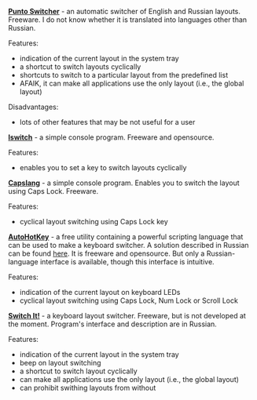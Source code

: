 **[Punto Switcher](http://www.punto.ru/)** - an automatic switcher of English and Russian layouts. Freeware. I do not know whether it is translated into languages other than Russian.

Features:
  * indication of the current layout in the system tray
  * a shortcut to switch layouts cyclically
  * shortcuts to switch to a particular layout from the predefined list
  * AFAIK, it can make all applications use the only layout (i.e., the global layout)

Disadvantages:
  * lots of other features that may be not useful for a user

**[lswitch](http://haali.cs.msu.ru/winutils/)** - a simple console program. Freeware and opensource.

Features:
  * enables you to set a key to switch layouts cyclically

**[Capslang](http://yurez.narod.ru/capslang.html)** - a simple console program. Enables you to switch the layout using Caps Lock. Freeware.

Features:
  * cyclical layout switching using Caps Lock key

**[AutoHotKey](http://www.autohotkey.com/)** - a free utility containing a powerful scripting language that can be used to make a keyboard switcher. A solution described in Russian can be found [here](http://kapustos.habrahabr.ru/blog/41726/). It is freeware and opensource. But only a Russian-language interface is available, though this interface is intuitive.

Features:
  * indication of the current layout on keyboard LEDs
  * cyclical layout switching using Caps Lock, Num Lock or Scroll Lock

**[Switch It!](http://www.switchit.ru/)** - a keyboard layout switcher. Freeware, but is not developed at the moment. Program's interface and description are in Russian.

Features:
  * indication of the current layout in the system tray
  * beep on layout switching
  * a shortcut to switch layout cyclically
  * can make all applications use the only layout (i.e., the global layout)
  * can prohibit swithing layouts from without